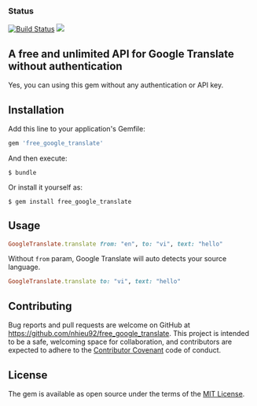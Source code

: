 ### Status
[![Build Status](https://api.travis-ci.org/repositories/nhieu92/free_google_translate.svg)](https://travis-ci.org/nhieu92/free_google_translate)
![](http://ruby-gem-downloads-badge.herokuapp.com/free_google_translate?type=total)

## A free and unlimited API for Google Translate without authentication
Yes, you can using this gem without any authentication or API key.

## Installation

Add this line to your application's Gemfile:

```ruby
gem 'free_google_translate'
```

And then execute:

    $ bundle

Or install it yourself as:

    $ gem install free_google_translate

## Usage
```ruby
GoogleTranslate.translate from: "en", to: "vi", text: "hello"
```

Without `from` param, Google Translate will auto detects your source language.
```ruby
GoogleTranslate.translate to: "vi", text: "hello"
```

## Contributing

Bug reports and pull requests are welcome on GitHub at https://github.com/nhieu92/free_google_translate. This project is intended to be a safe, welcoming space for collaboration, and contributors are expected to adhere to the [Contributor Covenant](http://contributor-covenant.org) code of conduct.

## License

The gem is available as open source under the terms of the [MIT License](http://opensource.org/licenses/MIT).
